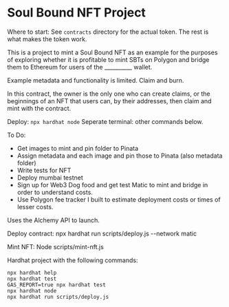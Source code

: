 # Soul Bound NFT Project

Where to start: See `contracts` directory for the actual token. The rest is what makes the token work. 


This is a project to mint a Soul Bound NFT as an example for the purposes of exploring whether it is profitable to mint SBTs on Polygon and bridge them to Ethereum for users of the __________ wallet.

Example metadata and functionality is limited. Claim and burn. 

In this contract, the owner is the only one who can create claims, or the beginnings of an NFT that users can, by their addresses, then claim and mint with the contract. 

Deploy:
`npx hardhat node`
Seperate terminal: other commands below. 


To Do:
- Get images to mint and pin folder to Pinata
- Assign metadata and each image and pin those to Pinata (also metadata folder)
- Write tests for NFT
- Deploy mumbai testnet
- Sign up for Web3 Dog food and get test Matic to mint and bridge in order to understand costs. 
- Use Polygon fee tracker I built to estimate deployment costs or times of lesser costs. 

Uses the Alchemy API to launch.  

Deploy contract: npx hardhat run scripts/deploy.js --network matic

Mint NFT: Node scripts/mint-nft.js

Hardhat project with the following commands:

```shell
npx hardhat help
npx hardhat test
GAS_REPORT=true npx hardhat test
npx hardhat node
npx hardhat run scripts/deploy.js
```
